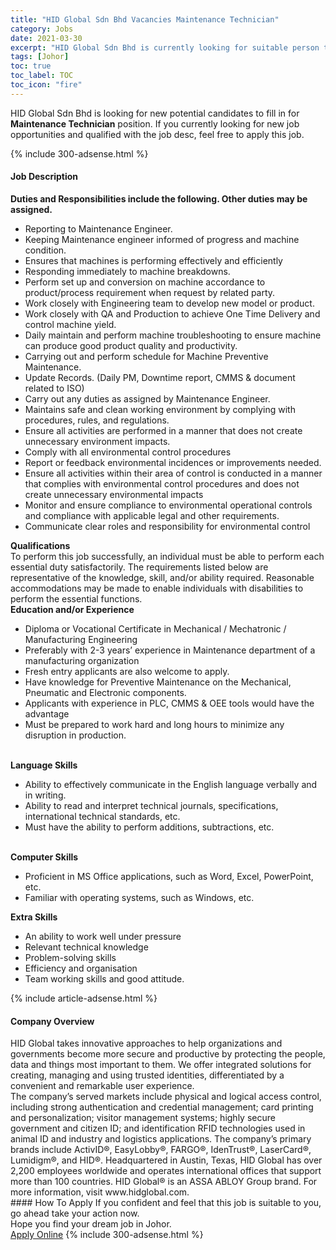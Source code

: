 ```yaml
---
title: "HID Global Sdn Bhd Vacancies Maintenance Technician" 
category: Jobs 
date: 2021-03-30 
excerpt: "HID Global Sdn Bhd is currently looking for suitable person to fill in the Maintenance Technician which based in Johor" 
tags: [Johor] 
toc: true 
toc_label: TOC 
toc_icon: "fire" 
--- 
```


<p>HID Global Sdn Bhd is looking for new potential candidates to fill in for <b>Maintenance Technician</b> position. If you currently looking for new job opportunities and qualified with the job desc, feel free to apply this job.
</p>{% include 300-adsense.html %} 
<div><div><h4>Job Description</h4></div><div><div><span><div><div><strong>Duties and Responsibilities include the following. Other duties may be assigned.</strong></div><ul><li>Reporting to Maintenance Engineer.</li><li>Keeping Maintenance engineer informed of progress and machine condition.</li><li>Ensures that machines is performing effectively and efficiently</li><li>Responding immediately to machine breakdowns.</li><li>Perform set up and conversion on machine accordance to product/process requirement when request by related party.</li><li>Work closely with Engineering team to develop new model or product.</li><li>Work closely with QA and Production to achieve One Time Delivery and control machine yield.</li><li>Daily maintain and perform machine troubleshooting to ensure machine can produce good product quality and productivity.</li><li>Carrying out and perform schedule for Machine Preventive Maintenance.</li><li>Update Records. (Daily PM, Downtime report, CMMS &amp; document related to ISO)</li><li>Carry out any duties as assigned by Maintenance Engineer.</li><li>Maintains safe and clean working environment by complying with procedures, rules, and regulations.</li><li>Ensure all activities are performed in a manner that does not create unnecessary environment impacts.</li><li>Comply with all environmental control procedures</li><li>Report or feedback environmental incidences or improvements needed.</li><li>Ensure all activities within their area of control is conducted in a manner that complies with environmental control procedures and does not create unnecessary environmental impacts</li><li>Monitor and ensure compliance to environmental operational controls and compliance with applicable legal and other requirements.</li><li>Communicate clear roles and responsibility for environmental control</li></ul><div><strong>Qualifications</strong></div><div>To perform this job successfully, an individual must be able to perform each essential duty satisfactorily. The requirements listed below are representative of the knowledge, skill, and/or ability required. Reasonable accommodations may be made to enable individuals with disabilities to perform the essential functions.</div><div><strong>Education and/or Experience </strong>&#160;&#160;&#160;&#160;&#160;&#160;&#160;&#160;&#160;</div><ul><li>Diploma or Vocational Certificate in Mechanical / Mechatronic / Manufacturing Engineering</li><li>Preferably with 2-3 years&#8217; experience in Maintenance department of a manufacturing organization</li><li>Fresh entry applicants are also welcome to apply.</li><li>Have knowledge for Preventive Maintenance on the Mechanical, Pneumatic and Electronic components.</li><li>Applicants with experience in PLC, CMMS &amp; OEE tools would have the advantage</li><li>Must be prepared to work hard and long hours to minimize any disruption in production.<br>&#160;&#160;&#160;&#160;&#160;&#160;&#160;&#160;&#160;&#160;&#160;&#160;&#160; &#160;&#160;&#160;&#160;&#160;&#160;&#160;&#160;&#160;&#160;</li></ul><div><strong>Language Skills </strong>&#160;&#160;&#160;&#160;&#160;&#160;&#160;&#160;&#160;&#160;&#160;&#160;&#160;&#160;&#160;&#160;&#160;&#160;</div><ul><li>Ability to effectively communicate in the English language verbally and in writing.</li><li>Ability to read and interpret technical journals, specifications, international technical standards, etc.</li><li>Must have the ability to perform additions, subtractions, etc.&#160;&#160;&#160;&#160;&#160;&#160;&#160;&#160;&#160;&#160;&#160;&#160;<br>&#160;&#160;&#160;&#160;&#160;&#160;&#160;&#160;&#160;&#160;&#160;&#160;&#160;&#160;&#160;&#160;&#160;&#160;&#160;&#160;&#160;&#160;&#160;</li></ul><div><strong>Computer Skills </strong>&#160;&#160;&#160;&#160;</div><ul><li>Proficient in MS Office applications, such as Word, Excel, PowerPoint, etc.</li><li>Familiar with operating systems, such as Windows, etc.</li></ul><div><strong>Extra Skills </strong>&#160;&#160;&#160;&#160;</div><ul><li>An ability to work well under pressure</li><li>Relevant technical knowledge</li><li>Problem-solving skills</li><li>Efficiency and organisation</li><li>Team working skills and good attitude.</li></ul></div></span></div></div></div> 
{% include article-adsense.html %} 
<div><div><h4>Company Overview</h4></div><div><div><span><div><div>
	HID Global takes innovative approaches to help organizations and governments become more secure and productive by protecting the people, data and things most important to them. We offer integrated solutions for creating, managing and using trusted identities, differentiated by a convenient and remarkable user experience.<br>
	The company&#8217;s served markets include physical and logical access control, including strong authentication and credential management; card printing and personalization; visitor management systems; highly secure government and citizen ID; and identification RFID technologies used in animal ID and industry and logistics applications. The company&#8217;s primary brands include ActivID&#174;, EasyLobby&#174;, FARGO&#174;, IdenTrust&#174;, LaserCard&#174;, Lumidigm&#174;, and HID&#174;. Headquartered in Austin, Texas, HID Global has over 2,200 employees worldwide and operates international offices that support more than 100 countries. HID Global&#174; is an ASSA ABLOY Group brand. For more information, visit www.hidglobal.com.</div></div></span></div></div></div> 
#### How To Apply 
If you confident and feel that this job is suitable to you, go ahead take your action now. <br/> 
Hope you find your dream job in Johor. <br/> 
<a href="https://www.jobstreet.com.my/en/job/maintenance-technician-4520017?jobId=jobstreet-my-job-4520017&" class="btn btn--info" target="_blank" rel="nofollow noopenner">Apply Online</a> 
{% include 300-adsense.html %} 